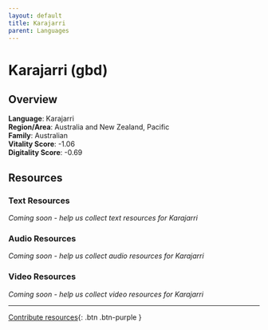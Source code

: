 ```yaml
---
layout: default
title: Karajarri
parent: Languages
---
```


# Karajarri (gbd)

## Overview

**Language**: Karajarri  
**Region/Area**: Australia and New Zealand, Pacific  
**Family**: Australian  
**Vitality Score**: -1.06  
**Digitality Score**: -0.69  

## Resources

### Text Resources
*Coming soon - help us collect text resources for Karajarri*

### Audio Resources
*Coming soon - help us collect audio resources for Karajarri*

### Video Resources
*Coming soon - help us collect video resources for Karajarri*

---

[Contribute resources](https://fairtrain.github.io/){: .btn .btn-purple }
